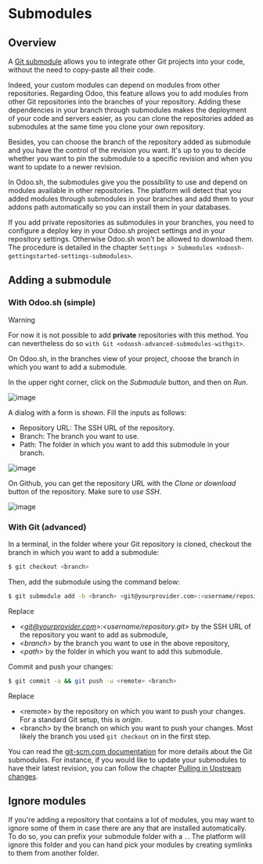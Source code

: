 # Submodules

## Overview

A [Git submodule](https://git-scm.com/book/en/v2/Git-Tools-Submodules)
allows you to integrate other Git projects into your code, without the
need to copy-paste all their code.

Indeed, your custom modules can depend on modules from other
repositories. Regarding Odoo, this feature allows you to add modules
from other Git repositories into the branches of your repository. Adding
these dependencies in your branch through submodules makes the
deployment of your code and servers easier, as you can clone the
repositories added as submodules at the same time you clone your own
repository.

Besides, you can choose the branch of the repository added as submodule
and you have the control of the revision you want. It's up to you to
decide whether you want to pin the submodule to a specific revision and
when you want to update to a newer revision.

In Odoo.sh, the submodules give you the possibility to use and depend on
modules available in other repositories. The platform will detect that
you added modules through submodules in your branches and add them to
your addons path automatically so you can install them in your
databases.

If you add private repositories as submodules in your branches, you need
to configure a deploy key in your Odoo.sh project settings and in your
repository settings. Otherwise Odoo.sh won't be allowed to download
them. The procedure is detailed in the chapter `Settings > Submodules
<odoosh-gettingstarted-settings-submodules>`.

## Adding a submodule

### With Odoo.sh (simple)

<div class="warning">

<div class="title">

Warning

</div>

For now it is not possible to add **private** repositories with this
method. You can nevertheless do so `with Git
<odoosh-advanced-submodules-withgit>`.

</div>

On Odoo.sh, in the branches view of your project, choose the branch in
which you want to add a submodule.

In the upper right corner, click on the *Submodule* button, and then on
*Run*.

![image](submodules/advanced-submodules-button.png)

A dialog with a form is shown. Fill the inputs as follows:

  - Repository URL: The SSH URL of the repository.
  - Branch: The branch you want to use.
  - Path: The folder in which you want to add this submodule in your
    branch.

![image](submodules/advanced-submodules-dialog.png)

On Github, you can get the repository URL with the *Clone or download*
button of the repository. Make sure to *use SSH*.

![image](submodules/advanced-submodules-github-sshurl.png)

### With Git (advanced)

In a terminal, in the folder where your Git repository is cloned,
checkout the branch in which you want to add a submodule:

``` bash
$ git checkout <branch>
```

Then, add the submodule using the command below:

``` bash
$ git submodule add -b <branch> <git@yourprovider.com>:<username/repository.git> <path>
```

Replace

  - *\<git@yourprovider.com\>:\<username/repository.git\>* by the SSH
    URL of the repository you want to add as submodule,
  - *\<branch\>* by the branch you want to use in the above repository,
  - *\<path\>* by the folder in which you want to add this submodule.

Commit and push your changes:

``` bash
$ git commit -a && git push -u <remote> <branch>
```

Replace

  - \<remote\> by the repository on which you want to push your changes.
    For a standard Git setup, this is *origin*.
  - \<branch\> by the branch on which you want to push your changes.
    Most likely the branch you used `git checkout` on in the first step.

You can read the [git-scm.com
documentation](https://git-scm.com/book/en/v2/Git-Tools-Submodules) for
more details about the Git submodules. For instance, if you would like
to update your submodules to have their latest revision, you can follow
the chapter [Pulling in Upstream
changes](https://git-scm.com/book/en/v2/Git-Tools-Submodules#_pulling_in_upstream_changes_from_the_submodule_remote).

## Ignore modules

If you're adding a repository that contains a lot of modules, you may
want to ignore some of them in case there are any that are installed
automatically. To do so, you can prefix your submodule folder with a
`.`. The platform will ignore this folder and you can hand pick your
modules by creating symlinks to them from another folder.
